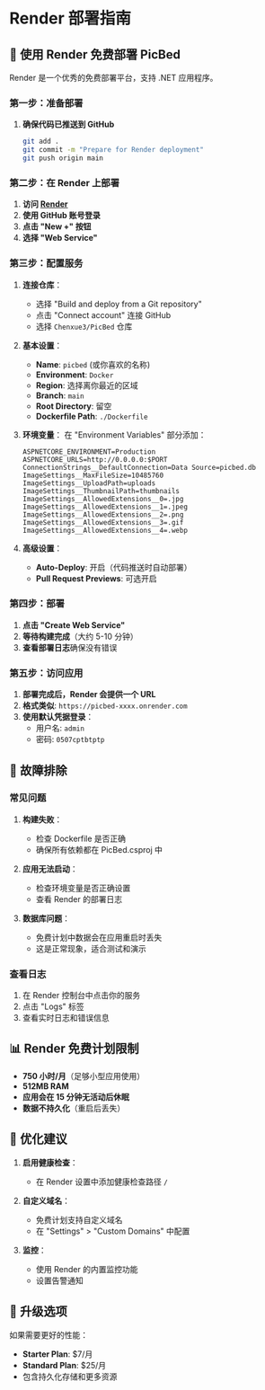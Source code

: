 # Render 部署指南

## 🚀 使用 Render 免费部署 PicBed

Render 是一个优秀的免费部署平台，支持 .NET 应用程序。

### 第一步：准备部署

1. **确保代码已推送到 GitHub**
   ```bash
   git add .
   git commit -m "Prepare for Render deployment"
   git push origin main
   ```

### 第二步：在 Render 上部署

1. **访问 [Render](https://render.com)**
2. **使用 GitHub 账号登录**
3. **点击 "New +" 按钮**
4. **选择 "Web Service"**

### 第三步：配置服务

1. **连接仓库**：
   - 选择 "Build and deploy from a Git repository"
   - 点击 "Connect account" 连接 GitHub
   - 选择 `Chenxue3/PicBed` 仓库

2. **基本设置**：
   - **Name**: `picbed` (或你喜欢的名称)
   - **Environment**: `Docker`
   - **Region**: 选择离你最近的区域
   - **Branch**: `main`
   - **Root Directory**: 留空
   - **Dockerfile Path**: `./Dockerfile`

3. **环境变量**：
   在 "Environment Variables" 部分添加：
   ```
   ASPNETCORE_ENVIRONMENT=Production
   ASPNETCORE_URLS=http://0.0.0.0:$PORT
   ConnectionStrings__DefaultConnection=Data Source=picbed.db
   ImageSettings__MaxFileSize=10485760
   ImageSettings__UploadPath=uploads
   ImageSettings__ThumbnailPath=thumbnails
   ImageSettings__AllowedExtensions__0=.jpg
   ImageSettings__AllowedExtensions__1=.jpeg
   ImageSettings__AllowedExtensions__2=.png
   ImageSettings__AllowedExtensions__3=.gif
   ImageSettings__AllowedExtensions__4=.webp
   ```

4. **高级设置**：
   - **Auto-Deploy**: 开启（代码推送时自动部署）
   - **Pull Request Previews**: 可选开启

### 第四步：部署

1. **点击 "Create Web Service"**
2. **等待构建完成**（大约 5-10 分钟）
3. **查看部署日志**确保没有错误

### 第五步：访问应用

1. **部署完成后，Render 会提供一个 URL**
2. **格式类似**: `https://picbed-xxxx.onrender.com`
3. **使用默认凭据登录**：
   - 用户名: `admin`
   - 密码: `0507cptbtptp`

## 🔧 故障排除

### 常见问题

1. **构建失败**：
   - 检查 Dockerfile 是否正确
   - 确保所有依赖都在 PicBed.csproj 中

2. **应用无法启动**：
   - 检查环境变量是否正确设置
   - 查看 Render 的部署日志

3. **数据库问题**：
   - 免费计划中数据会在应用重启时丢失
   - 这是正常现象，适合测试和演示

### 查看日志

1. 在 Render 控制台中点击你的服务
2. 点击 "Logs" 标签
3. 查看实时日志和错误信息

## 📊 Render 免费计划限制

- **750 小时/月**（足够小型应用使用）
- **512MB RAM**
- **应用会在 15 分钟无活动后休眠**
- **数据不持久化**（重启后丢失）

## 🎯 优化建议

1. **启用健康检查**：
   - 在 Render 设置中添加健康检查路径 `/`

2. **自定义域名**：
   - 免费计划支持自定义域名
   - 在 "Settings" > "Custom Domains" 中配置

3. **监控**：
   - 使用 Render 的内置监控功能
   - 设置告警通知

## 🚀 升级选项

如果需要更好的性能：
- **Starter Plan**: $7/月
- **Standard Plan**: $25/月
- 包含持久化存储和更多资源
